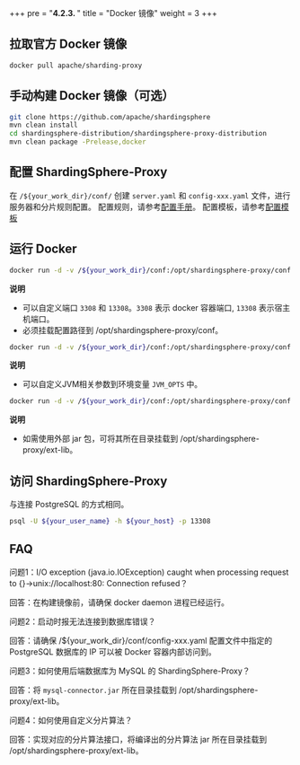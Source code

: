 +++
pre = "<b>4.2.3. </b>"
title = "Docker 镜像"
weight = 3
+++

## 拉取官方 Docker 镜像

```bash
docker pull apache/sharding-proxy
```

## 手动构建 Docker 镜像（可选）

```bash
git clone https://github.com/apache/shardingsphere
mvn clean install
cd shardingsphere-distribution/shardingsphere-proxy-distribution
mvn clean package -Prelease,docker
```

## 配置 ShardingSphere-Proxy

在 `/${your_work_dir}/conf/` 创建 `server.yaml` 和 `config-xxx.yaml` 文件，进行服务器和分片规则配置。
配置规则，请参考[配置手册](/cn/user-manual/shardingsphere-proxy/configuration/)。
配置模板，请参考[配置模板](https://github.com/apache/shardingsphere/tree/master/shardingsphere-proxy/shardingsphere-proxy-bootstrap/src/main/resources/conf)

## 运行 Docker

```bash
docker run -d -v /${your_work_dir}/conf:/opt/shardingsphere-proxy/conf -e PORT=3308 -p13308:3308 apache/sharding-proxy:latest
```

**说明**

* 可以自定义端口 `3308` 和 `13308`。`3308` 表示 docker 容器端口, `13308` 表示宿主机端口。
* 必须挂载配置路径到 /opt/shardingsphere-proxy/conf。

```bash
docker run -d -v /${your_work_dir}/conf:/opt/shardingsphere-proxy/conf -e JVM_OPTS="-Djava.awt.headless=true" -e PORT=3308 -p13308:3308 apache/sharding-proxy:latest
```

**说明**

* 可以自定义JVM相关参数到环境变量 `JVM_OPTS` 中。

```bash
docker run -d -v /${your_work_dir}/conf:/opt/shardingsphere-proxy/conf -v /${your_work_dir}/ext-lib:/opt/shardingsphere-proxy/ext-lib -p13308:3308 apache/sharding-proxy:latest
```

**说明**

* 如需使用外部 jar 包，可将其所在目录挂载到 /opt/shardingsphere-proxy/ext-lib。

## 访问 ShardingSphere-Proxy

与连接 PostgreSQL 的方式相同。

```bash
psql -U ${your_user_name} -h ${your_host} -p 13308
```

## FAQ

问题1：I/O exception (java.io.IOException) caught when processing request to {}->unix://localhost:80: Connection refused？

回答：在构建镜像前，请确保 docker daemon 进程已经运行。

问题2：启动时报无法连接到数据库错误？

回答：请确保 /${your_work_dir}/conf/config-xxx.yaml 配置文件中指定的 PostgreSQL 数据库的 IP 可以被 Docker 容器内部访问到。

问题3：如何使用后端数据库为 MySQL 的 ShardingSphere-Proxy？

回答：将 `mysql-connector.jar` 所在目录挂载到 /opt/shardingsphere-proxy/ext-lib。

问题4：如何使用自定义分片算法？

回答：实现对应的分片算法接口，将编译出的分片算法 jar 所在目录挂载到 /opt/shardingsphere-proxy/ext-lib。
